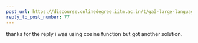 ```yaml
---
post_url: https://discourse.onlinedegree.iitm.ac.in/t/ga3-large-language-models-discussion-thread-tds-jan-2025/163247/78
reply_to_post_number: 77
---
```

thanks for the reply i was using cosine function but got another solution.
